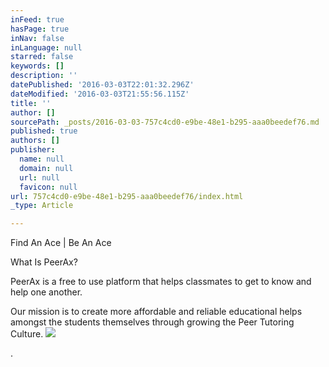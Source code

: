 ```yaml
---
inFeed: true
hasPage: true
inNav: false
inLanguage: null
starred: false
keywords: []
description: ''
datePublished: '2016-03-03T22:01:32.296Z'
dateModified: '2016-03-03T21:55:56.115Z'
title: ''
author: []
sourcePath: _posts/2016-03-03-757c4cd0-e9be-48e1-b295-aaa0beedef76.md
published: true
authors: []
publisher:
  name: null
  domain: null
  url: null
  favicon: null
url: 757c4cd0-e9be-48e1-b295-aaa0beedef76/index.html
_type: Article

---
```

Find An Ace | Be An Ace

What Is PeerAx?

PeerAx is a free to use platform that helps classmates to get to know and help one another.

Our mission is to create more affordable and reliable educational helps amongst the students themselves through growing the Peer Tutoring Culture.
![](https://the-grid-user-content.s3-us-west-2.amazonaws.com/b39330a2-603a-49ca-8d28-5f128592d492.png)

.